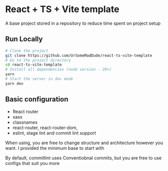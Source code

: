 # React + TS + Vite template

A base project stored in a repository to reduce time spent on project setup

## Run Locally

```bash
# Clone the project
git clone https://github.com/UrSomeMadDude/react-ts-vite-template
# Go to the project directory
cd react-ts-vite-template
# Install all dependencies (node version - 20+)
yarn
# Start the server in dev mode
yarn dev
```

## Basic configuration

-   React router
-   sass
-   classnames
-   react-router, react-router-dom,
-   eslint, stage lint and commit lint support

When using, you are free to change structure and architecture however you want. I provided the minimum base to start with

By default, commitlint uses Conventiobnal commits, but you are free to use configs that suit you more

